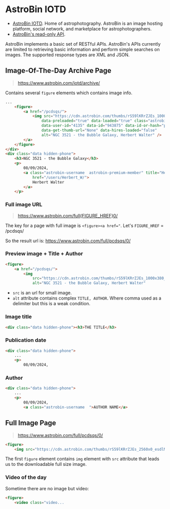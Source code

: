 # AstroBin IOTD

- [AstroBin IOTD](https://www.astrobin.com/iotd/archive/). Home of astrophotography. AstroBin is an image hosting platform, social network, and marketplace for astrophotographers.
- [AstroBin's read-only API](https://www.astrobin.com/help/api/).

AstroBin implements a basic set of RESTful APIs. AstroBin's APIs currently are limited to retrieving basic information and perform simple searches on images. The supported response types are XML and JSON.

## Image-Of-The-Day Archive Page

> https://www.astrobin.com/iotd/archive/

Contains several `figure` elements which contains image info.

```html
...
    <figure>
        <a href="/pcdsqs/">
            <img src="https://cdn.astrobin.com/thumbs/rS59lKRrZJEs_1000x380_Yd0PTaOB.jpg"
                data-preloaded="true" data-loaded="true" class="astrobin-image" width="1000" height="380"
                data-user-id="4135" data-id="943875" data-id-or-hash="pcdsqs" data-alias="iotd" data-revision="0"
                data-get-thumb-url="None" data-hires-loaded="false"
                alt="NGC 3521 - the Bubble Galaxy, Herbert Walter" />
        </a>
    </figure>
</div>
<div class="data hidden-phone">
    <h3>NGC 3521 - the Bubble Galaxy</h3>
    <p>
        08/09/2024,
        <a class="astrobin-username  astrobin-premium-member" title="Herbert Walter (Herbert_W): Premium member"
            href="/users/Herbert_W/">
            Herbert Walter
        </a>
    </p>
```

### Full image URL

> https://www.astrobin.com/full{FIGURE_HREF}0/

The key for a page with full image is `<figure><a href="`. Let's `FIGURE_HREF` = /pcdsqs/

So the result url is: https://www.astrobin.com/full/pcdsqs/0/

### Preview image + Title + Author

```html
<figure>
    <a href="/pcdsqs/">
        <img
            src="https://cdn.astrobin.com/thumbs/rS59lKRrZJEs_1000x380_Yd0PTaOB.jpg"
            alt="NGC 3521 - the Bubble Galaxy, Herbert Walter"
```

- `src` is an url for small image.
- `alt` attribute contains complex `TITLE, AUTHOR`. Where comma used as a delimiter but this is a weak condition.

### Image title

```html
<div class="data hidden-phone"><h3>THE TITLE</h3>
```

### Publication date

```html
<div class="data hidden-phone">
    ...
    <p>
        08/09/2024,
```

### Author

```html
<div class="data hidden-phone">
    ...
    <p>
        08/09/2024,
        <a class="astrobin-username  ">AUTHOR NAME</a>
```

## Full Image Page

> https://www.astrobin.com/full/pcdsqs/0/

```html
<figure>
    <img src="https://cdn.astrobin.com/thumbs/rS59lKRrZJEs_2560x0_esdlMP5Y.jpg"
```

The first `figure` element contains `img` element with `src` attribute that leads us to the downloadable full size image.

### Video of the day

Sometime there are no image but video:

```html
<figure>
    <video class="video...
```

